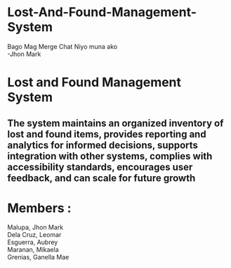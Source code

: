 # Lost-And-Found-Management-System

Bago Mag Merge Chat Niyo muna ako <br>
-Jhon Mark


<h1>Lost and Found Management System</h1>
<h2>The system maintains an organized inventory of lost and found items, provides reporting and analytics for informed decisions, 
 supports integration with other systems, complies with accessibility standards, encourages user feedback, and can scale for future growth</h2>

<h1>Members :</h1>

 <div>
  Malupa, Jhon Mark <br>
  Dela Cruz, Leomar <br>
  Esguerra, Aubrey <br>
  Maranan, Mikaela <br>
  Grenias, Ganella Mae
 </div>

